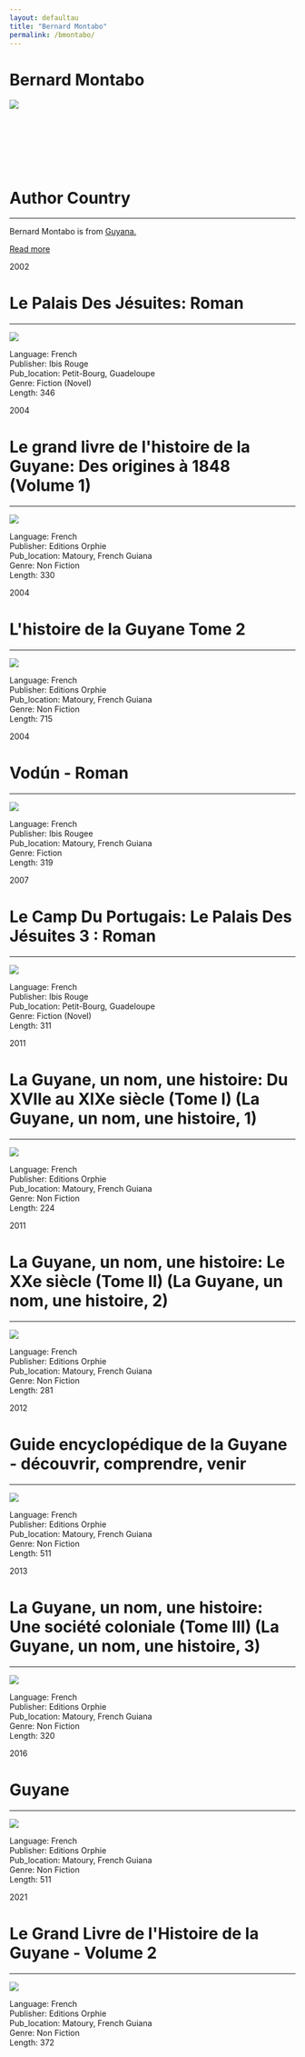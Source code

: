```yaml
---
layout: defaultau
title: "Bernard Montabo"
permalink: /bmontabo/
---
```

<!-- partial:index.partial.html -->
<div class="content">
    <h1>Bernard Montabo</h1>
    <div class="quote">
        <div><img src="http://ile-en-ile.org/wp-content/uploads/2007/03/montabo.jpg" class="logo"></div>
    </div>
    <div class="timeline">
        <div style="padding-bottom:100px;"></div>
        <div class="block">
            <div class="date right"><p class="right">  </p></div>
            <div class="dot"></div>
            <div class="left first">
            <div class="author_country">
                <h1>Author Country</h1><hr>
          <div class="aclocation">   <p>Bernard Montabo is from <a href="{{ site.baseurl }}/62">Guyana.</a></p></div>
              <div class="acreadmore">  <a href="https://ht.wikipedia.org/wiki/Bernard_Montabo" target="_blank">Read more</a></div>
            </div>
            </div>
        </div>
        <div class="block">
            <div class="date left"><p class="left">2002</p></div>
            <div class="dot"></div>
            <div class="right hide">
                <h1>Le Palais Des Jésuites: Roman</h1><hr>
                <p><img src="https://static.fnac-static.com/multimedia/FR/Images_Produits/FR/fnac.com/Visual_Principal_340/5/8/5/9782844501585/tsp20120924192446/Le-palais-des-Jesuites.jpg"></p>
                <p>Language: French<br/>
                Publisher: Ibis Rouge<br/>
                Pub_location: Petit-Bourg, Guadeloupe<br/>
                Genre: Fiction (Novel)<br/>
                Length: 346</p>
            </div>
        </div>
        <div class="block">
            <div class="date right"><p class="right">2004</p></div>
            <div class="dot"></div>
            <div class="left hide">
                <h1>Le grand livre de l'histoire de la Guyane: Des origines à 1848 (Volume 1)</h1><hr>
                <p><img src="https://www.editions-orphie.com/1273-medium_default/le-grand-livre-de-l-histoire-de-la-guyane-vol1.jpg"></p>
                <p>Language: French<br/>
                Publisher: Editions Orphie<br/>
                Pub_location: Matoury, French Guiana<br/>
                Genre: Non Fiction<br/>
                Length: 330</p>
            </div>
        </div>
        <div class="block">
            <div class="date left"><p class="left">2004</p></div>
            <div class="dot"></div>
            <div class="right hide">
                <h1>L'histoire de la Guyane Tome 2</h1><hr>
                <p><img src="https://images-na.ssl-images-amazon.com/images/I/51mRHNowEVL.jpg"></p>
                <p>Language: French<br/>
                Publisher: Editions Orphie<br/>
                Pub_location: Matoury, French Guiana<br/>
                Genre: Non Fiction<br/>
                Length: 715</p>
            </div>
        </div>
        <div class="block">
            <div class="date right"><p class="right">2004</p></div>
            <div class="dot"></div>
            <div class="left hide">
                <h1>Vodún - Roman</h1><hr>
                <p><img src="https://m.media-amazon.com/images/I/517HX7W9H1L._SY291_BO1,204,203,200_QL40_FMwebp_.jpg"></p>
                <p>Language: French<br/>
                Publisher: Ibis Rougee <br/>
                Pub_location: Matoury, French Guiana<br/>
                Genre: Fiction<br/>
                Length: 319</p>
            </div>
        </div>
        <div class="block">
            <div class="date left"><p class="left">2007</p></div>
            <div class="dot"></div>
            <div class="right hide">
                <h1>Le Camp Du Portugais: Le Palais Des Jésuites 3 : Roman</h1><hr>
                <p><img src="https://images-na.ssl-images-amazon.com/images/I/51LY2bw6DJL.jpg"></p>
                <p>
                Language: French<br/>
                Publisher: Ibis Rouge<br/>
                Pub_location: Petit-Bourg, Guadeloupe<br/>
                Genre: Fiction (Novel)<br/>
                Length: 311</p>
            </div>
        </div>
        <div class="block">
            <div class="date right"><p class="right">2011</p></div>
            <div class="dot"></div>
            <div class="left hide">
                <h1>La Guyane, un nom, une histoire: Du XVIIe au XIXe siècle (Tome I) (La Guyane, un nom, une histoire, 1)</h1><hr>
                <p><img src="https://images-na.ssl-images-amazon.com/images/I/51WSD-F+z9L.jpg"></p>
                <p>Language: French<br/>
                Publisher: Editions Orphie<br/>
                Pub_location: Matoury, French Guiana<br/>
                Genre: Non Fiction<br/>
                Length: 224</p>
            </div>
        </div>
        <div class="block">
            <div class="date left"><p class="left">2011</p></div>
            <div class="dot"></div>
            <div class="right hide">
                <h1>La Guyane, un nom, une histoire: Le XXe siècle (Tome II) (La Guyane, un nom, une histoire, 2)</h1><hr>
                <p><img src="https://images-na.ssl-images-amazon.com/images/I/51uj1E+4SML.jpg"></p>
                <p>Language: French<br/>
                Publisher: Editions Orphie<br/>
                Pub_location: Matoury, French Guiana<br/>
                Genre: Non Fiction<br/>
                Length: 281</p>
            </div>
        </div>
        <div class="block">
            <div class="date right"><p class="right">2012</p></div>
            <div class="dot"></div>
            <div class="left hide">
                <h1>Guide encyclopédique de la Guyane - découvrir, comprendre, venir</h1><hr>
                <p><img src="https://products-images.di-static.com/image/bernard-montabo-guide-encyclopedique-de-la-guyane/9782877637817-475x500-1.jpg"></p>
                <p>Language: French<br/>
                Publisher: Editions Orphie<br/>
                Pub_location: Matoury, French Guiana<br/>
                Genre: Non Fiction<br/>
                Length: 511</p>
            </div>
        </div>
        <div class="block">
            <div class="date left"><p class="left">2013</p></div>
            <div class="dot"></div>
            <div class="right hide">
                <h1>La Guyane, un nom, une histoire: Une société coloniale (Tome III) (La Guyane, un nom, une histoire, 3)</h1><hr>
                <p><img src="https://www.editions-orphie.com/376-medium_default/la-guyane-un-nom-une-histoire-tome-3-une-societe-coloniale.jpg"></p>
                <p>Language: French<br/>
                Publisher: Editions Orphie<br/>
                Pub_location: Matoury, French Guiana<br/>
                Genre: Non Fiction<br/>
                Length: 320</p>
            </div>
        </div>
        <div class="block">
            <div class="date right"><p class="right">2016</p></div>
            <div class="dot"></div>
            <div class="left hide">
                <h1>Guyane</h1><hr>
                <p><img src="https://images-na.ssl-images-amazon.com/images/I/51TnuCXmplL.jpg"></p>
                <p>Language: French<br/>
                Publisher: Editions Orphie<br/>
                Pub_location: Matoury, French Guiana<br/>
                Genre: Non Fiction<br/>
                Length: 511</p>
            </div>
        </div>
        <div class="block">
            <div class="date left"><p class="left">2021</p></div>
            <div class="dot"></div>
            <div class="right hide">
                <h1>Le Grand Livre de l'Histoire de la Guyane - Volume 2</h1><hr>
                <p><img src="https://images-na.ssl-images-amazon.com/images/I/51mRHNowEVL._SX346_BO1,204,203,200_.jpg"></p>
                <p>Language: French<br/>
                Publisher: Editions Orphie<br/>
                Pub_location: Matoury, French Guiana<br/>
                Genre: Non Fiction<br/>
                Length: 372</p>
            </div>
        </div>
</div>
  <!-- partial -->
<script src='https://cdnjs.cloudflare.com/ajax/libs/jquery/3.1.1/jquery.min.js'></script><script  src="{{ site.baseurl }}/assets/js/authorscript.js"></script>
